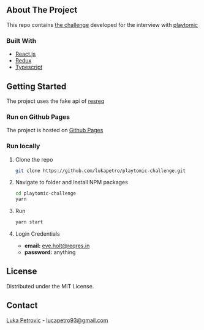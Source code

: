 ## About The Project

This repo contains [the challenge](https://gist.github.com/exhibiton/90895afb51b388e611fa5ad53948c7b2) developed for the interview with [playtomic](https://playtomic.io/)

### Built With

- [React.js](https://reactjs.org/)
- [Redux](https://redux.js.org/)
- [Typescript](https://www.typescriptlang.org/)

## Getting Started

The project uses the fake api of [resreq](https://reqres.in/)

### Run on Github Pages

The project is hosted on [Github Pages](https://lukapetro.github.io/playtomic-challenge)

### Run locally

1. Clone the repo

   ```sh
   git clone https://github.com/lukapetro/playtomic-challenge.git
   ```

2. Navigate to folder and Install NPM packages

   ```sh
   cd playtomic-challenge
   yarn
   ```

3. Run

   ```sh
   yarn start
   ```

4. Login Credentials
   - **email:** eve.holt@reqres.in
   - **password:** anything

## License

Distributed under the MIT License.

## Contact

[Luka Petrovic](https://www.lukapetrovic.dev/) - lucapetro93@gmail.com
